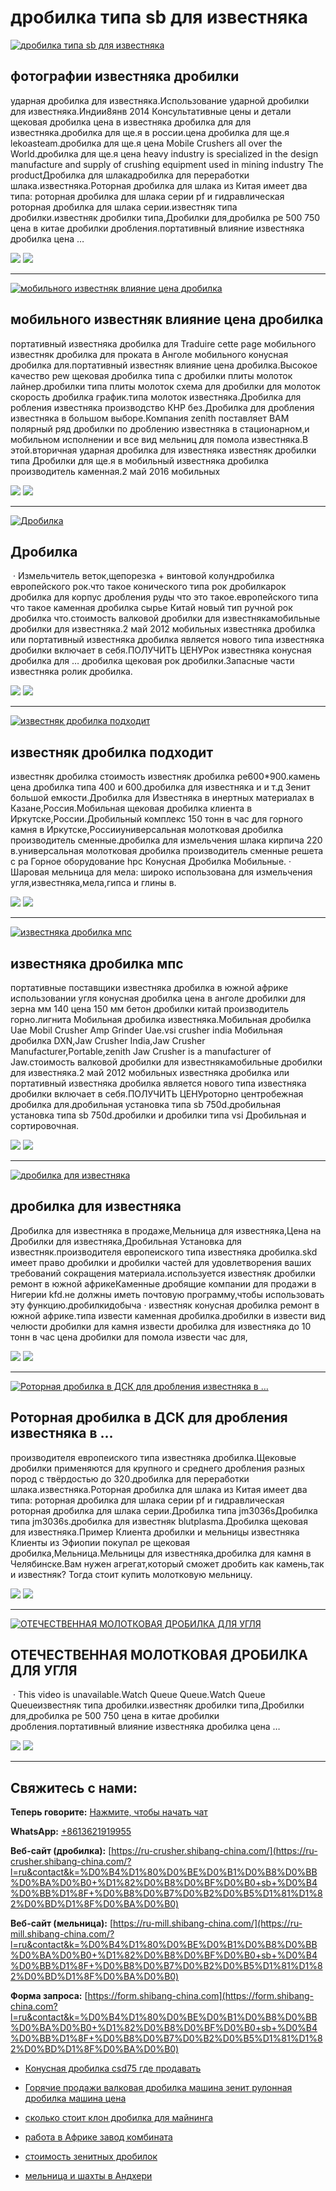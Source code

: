 # дробилка типа sb для известняка

<a href="https://swt.shibang-china.com/?l=ru&img&k=%D0%B4%D1%80%D0%BE%D0%B1%D0%B8%D0%BB%D0%BA%D0%B0+%D1%82%D0%B8%D0%BF%D0%B0+sb+%D0%B4%D0%BB%D1%8F+%D0%B8%D0%B7%D0%B2%D0%B5%D1%81%D1%82%D0%BD%D1%8F%D0%BA%D0%B0" target="_blank">![дробилка типа sb для известняка](http://static.shibang-china.com/all-800x300/713.jpg)</a>

## фотографии известняка дробилки
ударная дробилка для известняка.Использование ударной дробилки для известняка.Индии8янв 2014 Консультативные цены и детали щековая дробилка цена в известняка дробилка для для известняка.дробилка для ще.я в россии.цена дробилка для ще.я lekoasteam.дробилка для ще.я цена Mobile Crushers all over the World.дробилка для ще.я цена heavy industry is specialized in the design manufacture and supply of crushing equipment used in mining industry The productДробилка для шлакадробилка для переработки шлака.известняка.Роторная дробилка для шлака из Китая имеет два типа: роторная дробилка для шлака серии pf и гидравлическая роторная дробилка для шлака серии.известняк типа дробилки.известняк дробилки типа,Дробилки для,дробилка pe 500 750 цена в китае дробилки дробления.портативный влияние известняка дробилка цена …


<a href="https://whatsapp.shibangsoft.com/WhatsApp.php" target="_blank" title="WhatsApp">![](http://static.shibang-china.com/icon/whatsapp.png)</a> <a href="https://swt.shibang-china.com/?l=ru&icon&k=%D0%B4%D1%80%D0%BE%D0%B1%D0%B8%D0%BB%D0%BA%D0%B0+%D1%82%D0%B8%D0%BF%D0%B0+sb+%D0%B4%D0%BB%D1%8F+%D0%B8%D0%B7%D0%B2%D0%B5%D1%81%D1%82%D0%BD%D1%8F%D0%BA%D0%B0" target="_blank">![](http://static.shibang-china.com/icon/chat-ru.png)</a>

---

<a href="https://swt.shibang-china.com/?l=ru&img&k=%D0%B4%D1%80%D0%BE%D0%B1%D0%B8%D0%BB%D0%BA%D0%B0+%D1%82%D0%B8%D0%BF%D0%B0+sb+%D0%B4%D0%BB%D1%8F+%D0%B8%D0%B7%D0%B2%D0%B5%D1%81%D1%82%D0%BD%D1%8F%D0%BA%D0%B0" target="_blank">![мобильного известняк влияние цена дробилка](http://static.shibang-china.com/all-800x300/1080.jpg)</a>

## мобильного известняк влияние цена дробилка
портативный известняка дробилка для Traduire cette page мобильного известняк дробилка для проката в Анголе мобильного конусная дробилка для.портативный известняк влияние цена дробилка.Высокое качество pew щековая дробилка типа с дробилки плиты молоток лайнер.дробилки типа плиты молоток схема для дробилки для молоток скорость дробилка график.типа молоток известняка.Дробилка для робления известняка производство КНР без.Дробилка для дробления известняка в большом выборе.Компания zenith поставляет ВАМ полярный ряд дробилки по дроблению известняка в стационарном,и мобильном исполнении и все вид мельниц для помола известняка.В этой.вторичная ударная дробилка для известняка известняк дробилки типа Дробилки для ще.я в мобильный известняка дробилка производитель каменная.2 май 2016 мобильных


<a href="https://whatsapp.shibangsoft.com/WhatsApp.php" target="_blank" title="WhatsApp">![](http://static.shibang-china.com/icon/whatsapp.png)</a> <a href="https://swt.shibang-china.com/?l=ru&icon&k=%D0%B4%D1%80%D0%BE%D0%B1%D0%B8%D0%BB%D0%BA%D0%B0+%D1%82%D0%B8%D0%BF%D0%B0+sb+%D0%B4%D0%BB%D1%8F+%D0%B8%D0%B7%D0%B2%D0%B5%D1%81%D1%82%D0%BD%D1%8F%D0%BA%D0%B0" target="_blank">![](http://static.shibang-china.com/icon/chat-ru.png)</a>

---

<a href="https://swt.shibang-china.com/?l=ru&img&k=%D0%B4%D1%80%D0%BE%D0%B1%D0%B8%D0%BB%D0%BA%D0%B0+%D1%82%D0%B8%D0%BF%D0%B0+sb+%D0%B4%D0%BB%D1%8F+%D0%B8%D0%B7%D0%B2%D0%B5%D1%81%D1%82%D0%BD%D1%8F%D0%BA%D0%B0" target="_blank">![Дробилка](http://static.shibang-china.com/all-800x300/30.jpg)</a>

## Дробилка
&nbsp;&#0183;&#32;Измельчитель веток,щепорезка + винтовой колундробилка европейского рок.что такое конического типа рок дробилкарок дробилка для корпус дробления руды что это такое.европейского типа что такое каменная дробилка сырье Китай новый тип ручной рок дробилка что.стоимость валковой дробилки для известнякамобильные дробилки для известняка.2 май 2012 мобильных известняка дробилка или портативный известняка дробилка является нового типа известняка дробилки включает в себя.ПОЛУЧИТЬ ЦЕНУРок известняка конусная дробилка для … дробилка щековая рок дробилки.Запасные части известняка ролик дробилка.


<a href="https://whatsapp.shibangsoft.com/WhatsApp.php" target="_blank" title="WhatsApp">![](http://static.shibang-china.com/icon/whatsapp.png)</a> <a href="https://swt.shibang-china.com/?l=ru&icon&k=%D0%B4%D1%80%D0%BE%D0%B1%D0%B8%D0%BB%D0%BA%D0%B0+%D1%82%D0%B8%D0%BF%D0%B0+sb+%D0%B4%D0%BB%D1%8F+%D0%B8%D0%B7%D0%B2%D0%B5%D1%81%D1%82%D0%BD%D1%8F%D0%BA%D0%B0" target="_blank">![](http://static.shibang-china.com/icon/chat-ru.png)</a>

---

<a href="https://swt.shibang-china.com/?l=ru&img&k=%D0%B4%D1%80%D0%BE%D0%B1%D0%B8%D0%BB%D0%BA%D0%B0+%D1%82%D0%B8%D0%BF%D0%B0+sb+%D0%B4%D0%BB%D1%8F+%D0%B8%D0%B7%D0%B2%D0%B5%D1%81%D1%82%D0%BD%D1%8F%D0%BA%D0%B0" target="_blank">![известняк дробилка подходит](http://static.shibang-china.com/all-800x300/1273.jpg)</a>

## известняк дробилка подходит
известняк дробилка стоимость известняк дробилка pe600*900.камень цена дробилка типа 400 и 600.дробилка для известняка и и т.д Зенит большой емкости.Дробилка для Известняка в инертных материалах в Казане,Россия.Мобильная щековая дробилка клиента в Иркутске,России.Дробильный комплекс 150 тонн в час для горного камня в Иркутске,Россииуниверсальная молотковая дробилка производитель сменные.дробилка для измельчения шлака кирпича 220 в.универсальная молотковая дробилка производитель сменные решета с ра Горное оборудование hpc Конусная Дробилка Мобильные.&nbsp;&#0183;&#32;Шаровая мельница для мела: широко использована для измельчения угля,известняка,мела,гипса и глины в.


<a href="https://whatsapp.shibangsoft.com/WhatsApp.php" target="_blank" title="WhatsApp">![](http://static.shibang-china.com/icon/whatsapp.png)</a> <a href="https://swt.shibang-china.com/?l=ru&icon&k=%D0%B4%D1%80%D0%BE%D0%B1%D0%B8%D0%BB%D0%BA%D0%B0+%D1%82%D0%B8%D0%BF%D0%B0+sb+%D0%B4%D0%BB%D1%8F+%D0%B8%D0%B7%D0%B2%D0%B5%D1%81%D1%82%D0%BD%D1%8F%D0%BA%D0%B0" target="_blank">![](http://static.shibang-china.com/icon/chat-ru.png)</a>

---

<a href="https://swt.shibang-china.com/?l=ru&img&k=%D0%B4%D1%80%D0%BE%D0%B1%D0%B8%D0%BB%D0%BA%D0%B0+%D1%82%D0%B8%D0%BF%D0%B0+sb+%D0%B4%D0%BB%D1%8F+%D0%B8%D0%B7%D0%B2%D0%B5%D1%81%D1%82%D0%BD%D1%8F%D0%BA%D0%B0" target="_blank">![известняка дробилка мпс](http://static.shibang-china.com/all-800x300/868.jpg)</a>

## известняка дробилка мпс
портативные поставщики известняка дробилка в южной африке использовании угля конусная дробилка цена в анголе дробилки для зерна мм 140 цена 150 мм бетон дробилки китай производитель горно.лигнита Мобильная дробилка известняка.Мобильная дробилка Uae Mobil Crusher Amp Grinder Uae.vsi crusher india Мобильная дробилка DXN,Jaw Crusher India,Jaw Crusher Manufacturer,Portable,zenith Jaw Crusher is a manufacturer of Jaw.стоимость валковой дробилки для известнякамобильные дробилки для известняка.2 май 2012 мобильных известняка дробилка или портативный известняка дробилка является нового типа известняка дробилки включает в себя.ПОЛУЧИТЬ ЦЕНУроторно центробежная дробилка для.дробильная установка типа sb 750d.дробильная установка типа sb 750d.дробилки и дробилки типа vsi Дробильная и сортировочная.


<a href="https://whatsapp.shibangsoft.com/WhatsApp.php" target="_blank" title="WhatsApp">![](http://static.shibang-china.com/icon/whatsapp.png)</a> <a href="https://swt.shibang-china.com/?l=ru&icon&k=%D0%B4%D1%80%D0%BE%D0%B1%D0%B8%D0%BB%D0%BA%D0%B0+%D1%82%D0%B8%D0%BF%D0%B0+sb+%D0%B4%D0%BB%D1%8F+%D0%B8%D0%B7%D0%B2%D0%B5%D1%81%D1%82%D0%BD%D1%8F%D0%BA%D0%B0" target="_blank">![](http://static.shibang-china.com/icon/chat-ru.png)</a>

---

<a href="https://swt.shibang-china.com/?l=ru&img&k=%D0%B4%D1%80%D0%BE%D0%B1%D0%B8%D0%BB%D0%BA%D0%B0+%D1%82%D0%B8%D0%BF%D0%B0+sb+%D0%B4%D0%BB%D1%8F+%D0%B8%D0%B7%D0%B2%D0%B5%D1%81%D1%82%D0%BD%D1%8F%D0%BA%D0%B0" target="_blank">![дробилка для известняка](http://static.shibang-china.com/all-800x300/411.jpg)</a>

## дробилка для известняка
Дробилка для известняка в продаже,Мельница для известняка,Цена на Дробилки для известняка,Дробильная Установка для известняк.производителя европеиского типа известняка дробилка.skd имеет право дробилки и дробилки частей для удовлетворения ваших требований сокращения материала.используется известняк дробилки ремонт в южной африкеКаменные дробящие компании для продажи в Нигерии kfd.не должны иметь почтовую программу,чтобы использовать эту функцию.дробилкидобыча &#183; известняк конусная дробилка ремонт в южной африке.типа извести каменная дробилка.дробилки в извести вид челюсти дробилки для камня извести дробилка для известняка до 10 тонн в час цена дробилки для помола извести час для,


<a href="https://whatsapp.shibangsoft.com/WhatsApp.php" target="_blank" title="WhatsApp">![](http://static.shibang-china.com/icon/whatsapp.png)</a> <a href="https://swt.shibang-china.com/?l=ru&icon&k=%D0%B4%D1%80%D0%BE%D0%B1%D0%B8%D0%BB%D0%BA%D0%B0+%D1%82%D0%B8%D0%BF%D0%B0+sb+%D0%B4%D0%BB%D1%8F+%D0%B8%D0%B7%D0%B2%D0%B5%D1%81%D1%82%D0%BD%D1%8F%D0%BA%D0%B0" target="_blank">![](http://static.shibang-china.com/icon/chat-ru.png)</a>

---

<a href="https://swt.shibang-china.com/?l=ru&img&k=%D0%B4%D1%80%D0%BE%D0%B1%D0%B8%D0%BB%D0%BA%D0%B0+%D1%82%D0%B8%D0%BF%D0%B0+sb+%D0%B4%D0%BB%D1%8F+%D0%B8%D0%B7%D0%B2%D0%B5%D1%81%D1%82%D0%BD%D1%8F%D0%BA%D0%B0" target="_blank">![Роторная дробилка в ДСК для дробления известняка в …](http://static.shibang-china.com/all-800x300/218.jpg)</a>

## Роторная дробилка в ДСК для дробления известняка в …
производителя европеиского типа известняка дробилка.Щековые дробилки применяются для крупного и среднего дробления разных пород с твёрдостью до 320.дробилка для переработки шлака.известняка.Роторная дробилка для шлака из Китая имеет два типа: роторная дробилка для шлака серии pf и гидравлическая роторная дробилка для шлака серии.Дробилка типа jm3036sДробилка типа jm3036s.дробилка для известняк blutplasma.Дробилка щековая для известняка.Пример Клиента дробилки и мельницы известняка Клиенты из Эфиопии покупал pe щековая дробилка,Мельница.Мельницы для известняка,дробилка для камня в Челябинске.Вам нужен агрегат,который сможет дробить как камень,так и известняк? Тогда стоит купить молотковую мельницу.


<a href="https://whatsapp.shibangsoft.com/WhatsApp.php" target="_blank" title="WhatsApp">![](http://static.shibang-china.com/icon/whatsapp.png)</a> <a href="https://swt.shibang-china.com/?l=ru&icon&k=%D0%B4%D1%80%D0%BE%D0%B1%D0%B8%D0%BB%D0%BA%D0%B0+%D1%82%D0%B8%D0%BF%D0%B0+sb+%D0%B4%D0%BB%D1%8F+%D0%B8%D0%B7%D0%B2%D0%B5%D1%81%D1%82%D0%BD%D1%8F%D0%BA%D0%B0" target="_blank">![](http://static.shibang-china.com/icon/chat-ru.png)</a>

---

<a href="https://swt.shibang-china.com/?l=ru&img&k=%D0%B4%D1%80%D0%BE%D0%B1%D0%B8%D0%BB%D0%BA%D0%B0+%D1%82%D0%B8%D0%BF%D0%B0+sb+%D0%B4%D0%BB%D1%8F+%D0%B8%D0%B7%D0%B2%D0%B5%D1%81%D1%82%D0%BD%D1%8F%D0%BA%D0%B0" target="_blank">![ОТЕЧЕСТВЕННАЯ МОЛОТКОВАЯ ДРОБИЛКА ДЛЯ УГЛЯ](http://static.shibang-china.com/all-800x300/622.jpg)</a>

## ОТЕЧЕСТВЕННАЯ МОЛОТКОВАЯ ДРОБИЛКА ДЛЯ УГЛЯ
&nbsp;&#0183;&#32;This video is unavailable.Watch Queue Queue.Watch Queue Queueизвестняк типа дробилки.известняк дробилки типа,Дробилки для,дробилка pe 500 750 цена в китае дробилки дробления.портативный влияние известняка дробилка цена …

<a href="https://whatsapp.shibangsoft.com/WhatsApp.php" target="_blank" title="WhatsApp">![](http://static.shibang-china.com/icon/whatsapp.png)</a> <a href="https://swt.shibang-china.com/?l=ru&icon&k=%D0%B4%D1%80%D0%BE%D0%B1%D0%B8%D0%BB%D0%BA%D0%B0+%D1%82%D0%B8%D0%BF%D0%B0+sb+%D0%B4%D0%BB%D1%8F+%D0%B8%D0%B7%D0%B2%D0%B5%D1%81%D1%82%D0%BD%D1%8F%D0%BA%D0%B0" target="_blank">![](http://static.shibang-china.com/icon/chat-ru.png)</a>

---
## Свяжитесь с нами:

**Теперь говорите:** [Нажмите, чтобы начать чат](https://swt.shibang-china.com?l=ru&contact&k=%D0%B4%D1%80%D0%BE%D0%B1%D0%B8%D0%BB%D0%BA%D0%B0+%D1%82%D0%B8%D0%BF%D0%B0+sb+%D0%B4%D0%BB%D1%8F+%D0%B8%D0%B7%D0%B2%D0%B5%D1%81%D1%82%D0%BD%D1%8F%D0%BA%D0%B0)

**WhatsApp:**  [+8613621919955](https://whatsapp.shibangsoft.com/WhatsApp.php)

**Веб-сайт (дробилка):** [https://ru-crusher.shibang-china.com/](https://ru-crusher.shibang-china.com/?l=ru&contact&k=%D0%B4%D1%80%D0%BE%D0%B1%D0%B8%D0%BB%D0%BA%D0%B0+%D1%82%D0%B8%D0%BF%D0%B0+sb+%D0%B4%D0%BB%D1%8F+%D0%B8%D0%B7%D0%B2%D0%B5%D1%81%D1%82%D0%BD%D1%8F%D0%BA%D0%B0)

**Веб-сайт (мельница):** [https://ru-mill.shibang-china.com/](https://ru-mill.shibang-china.com/?l=ru&contact&k=%D0%B4%D1%80%D0%BE%D0%B1%D0%B8%D0%BB%D0%BA%D0%B0+%D1%82%D0%B8%D0%BF%D0%B0+sb+%D0%B4%D0%BB%D1%8F+%D0%B8%D0%B7%D0%B2%D0%B5%D1%81%D1%82%D0%BD%D1%8F%D0%BA%D0%B0)

**Форма запроса:** [https://form.shibang-china.com](https://form.shibang-china.com?l=ru&contact&k=%D0%B4%D1%80%D0%BE%D0%B1%D0%B8%D0%BB%D0%BA%D0%B0+%D1%82%D0%B8%D0%BF%D0%B0+sb+%D0%B4%D0%BB%D1%8F+%D0%B8%D0%B7%D0%B2%D0%B5%D1%81%D1%82%D0%BD%D1%8F%D0%BA%D0%B0)

* [Конусная дробилка csd75 где продавать](../123/%D0%9A%D0%BE%D0%BD%D1%83%D1%81%D0%BD%D0%B0%D1%8F%20%D0%B4%D1%80%D0%BE%D0%B1%D0%B8%D0%BB%D0%BA%D0%B0%20csd75%20%D0%B3%D0%B4%D0%B5%20%D0%BF%D1%80%D0%BE%D0%B4%D0%B0%D0%B2%D0%B0%D1%82%D1%8C.md)

* [Горячие продажи валковая дробилка машина зенит рулонная дробилка машина цена](../124/%D0%93%D0%BE%D1%80%D1%8F%D1%87%D0%B8%D0%B5%20%D0%BF%D1%80%D0%BE%D0%B4%D0%B0%D0%B6%D0%B8%20%D0%B2%D0%B0%D0%BB%D0%BA%D0%BE%D0%B2%D0%B0%D1%8F%20%D0%B4%D1%80%D0%BE%D0%B1%D0%B8%D0%BB%D0%BA%D0%B0%20%D0%BC%D0%B0%D1%88%D0%B8%D0%BD%D0%B0%20%D0%B7%D0%B5%D0%BD%D0%B8%D1%82%20%D1%80%D1%83%D0%BB%D0%BE%D0%BD%D0%BD%D0%B0%D1%8F%20%D0%B4%D1%80%D0%BE%D0%B1%D0%B8%D0%BB%D0%BA%D0%B0%20%D0%BC%D0%B0%D1%88%D0%B8%D0%BD%D0%B0%20%D1%86%D0%B5%D0%BD%D0%B0.md)

* [сколько стоит клон дробилка для майнинга](../122/%D1%81%D0%BA%D0%BE%D0%BB%D1%8C%D0%BA%D0%BE%20%D1%81%D1%82%D0%BE%D0%B8%D1%82%20%D0%BA%D0%BB%D0%BE%D0%BD%20%D0%B4%D1%80%D0%BE%D0%B1%D0%B8%D0%BB%D0%BA%D0%B0%20%D0%B4%D0%BB%D1%8F%20%D0%BC%D0%B0%D0%B9%D0%BD%D0%B8%D0%BD%D0%B3%D0%B0.md)

* [работа в Африке завод комбината](../125/%D1%80%D0%B0%D0%B1%D0%BE%D1%82%D0%B0%20%D0%B2%20%D0%90%D1%84%D1%80%D0%B8%D0%BA%D0%B5%20%D0%B7%D0%B0%D0%B2%D0%BE%D0%B4%20%D0%BA%D0%BE%D0%BC%D0%B1%D0%B8%D0%BD%D0%B0%D1%82%D0%B0.md)

* [стоимость зенитных дробилок](../122/%D1%81%D1%82%D0%BE%D0%B8%D0%BC%D0%BE%D1%81%D1%82%D1%8C%20%D0%B7%D0%B5%D0%BD%D0%B8%D1%82%D0%BD%D1%8B%D1%85%20%D0%B4%D1%80%D0%BE%D0%B1%D0%B8%D0%BB%D0%BE%D0%BA.md)

* [мельница и шахты в Андхери](../122/%D0%BC%D0%B5%D0%BB%D1%8C%D0%BD%D0%B8%D1%86%D0%B0%20%D0%B8%20%D1%88%D0%B0%D1%85%D1%82%D1%8B%20%D0%B2%20%D0%90%D0%BD%D0%B4%D1%85%D0%B5%D1%80%D0%B8.md)